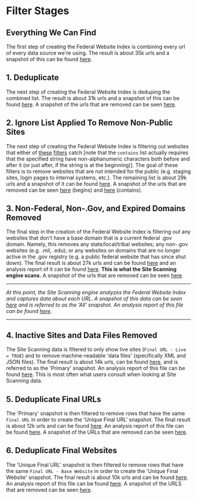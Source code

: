 # Filter Stages
  
## Everything We Can Find

The first step of creating the Federal Website Index is combining every url of every data source we're using.  The result is about 35k urls and a snapshot of this can be found [here](https://github.com/GSA/federal-website-index/blob/main/data/snapshots/combined.csv).

## 1. Deduplicate

The next step of creating the Federal Website Index is deduping the combined list.  The result is about 31k urls and a snapshot of this can be found [here](https://github.com/GSA/federal-website-index/blob/main/data/snapshots/combined-dedup.csv).  A snapshot of the urls that are removed can be seen [here](https://github.com/GSA/federal-website-index/blob/main/data/snapshots/dedup-removed.csv).  

## 2. Ignore List Applied To Remove Non-Public Sites

The next step of creating the Federal Website Index is filtering out websites that either of [these](https://github.com/GSA/federal-website-index/blob/main/criteria/ignore-list-begins.csv) [filters](https://github.com/GSA/federal-website-index/blob/main/criteria/ignore-list-contains.csv) catch [note that the `contains` list actually requires that the specified string have non-alphanumeric characters both before and after it (or just after, if the string is at the beginning)].  The goal of these filters is to remove websites that are not intended for the public (e.g. staging sites, login pages to internal systems, etc.).  The remaining list is about 29k urls and a snapshot of it can be found [here](https://github.com/GSA/federal-website-index/blob/main/data/snapshots/remove-ignore-contains.csv).  A snapshot of the urls that are removed can be seen [here](https://github.com/GSA/federal-website-index/blob/main/data/snapshots/ignored-removed-begins.csv) (begins) and [here](https://github.com/GSA/federal-website-index/blob/main/data/snapshots/ignored-removed-contains.csv) (contains).  

## 3. Non-Federal, Non-.Gov, and Expired Domains Removed

The final step in the creation of the Federal Website Index is filtering out any websites that don't have a base domain that is a current federal .gov domain.  Namely, this removes any state/local/tribal websites; any non-.gov websites (e.g. .mil, .edu); or any websites on domains that are no longer active in the .gov registry (e.g. a public federal website that has since shut down).  The final result is about 27k urls and can be found [here](https://github.com/GSA/federal-website-index/blob/main/data/site-scanning-target-url-list.csv) and an analysis report of it can be found [here](https://github.com/GSA/site-scanning-analysis/blob/main/reports/target-url-list.csv). **This is what the Site Scanning engine scans.**  A snapshot of the urls that are removed can be seen [here](https://github.com/GSA/federal-website-index/blob/main/data/snapshots/nonfederal-removed.csv).  

----- 

_At this point, the Site Scanning engine analyzes the Federal Website Index and captures data about each URL.  A snapshot of this data can be seen [here](https://api.gsa.gov/technology/site-scanning/data/weekly-snapshot-all.csv) and is referred to as the 'All' snapshot. An analysis report of this file can be found [here](https://github.com/GSA/site-scanning-analysis/blob/main/reports/snapshot-all.csv)._

-----

## 4. Inactive Sites and Data Files Removed

The Site Scanning data is filtered to only show live sites (`Final URL - Live = TRUE`) and to remove machine-readable 'data files' (specifically XML and JSON files).  The final result is about 14k urls, can be found [here](https://api.gsa.gov/technology/site-scanning/data/weekly-snapshot.csv), and is referred to as the 'Primary' snapshot. An analysis report of this file can be found [here](https://github.com/GSA/site-scanning-analysis/blob/main/reports/snapshot-primary.csv). This is most often what users consult when looking at Site Scanning data.  

## 5. Deduplicate Final URLs

The 'Primary' snapshot is then filtered to remove rows that have the same `Final URL` in order to create the 'Unique Final URL' snapshot.  The final result is about 12k urls and can be found [here](https://github.com/GSA/site-scanning-analysis/blob/main/unique_website_list/results/weekly-snapshot-unique-final-urls.csv).  An analysis report of this file can be found [here](https://github.com/GSA/site-scanning-analysis/blob/main/reports/unique-url.csv).  A snapshot of the URLs that are removed can be seen [here](https://github.com/GSA/site-scanning-analysis/blob/main/unique_website_list/results/removed-final-urls.csv).  

## 6. Deduplicate Final Websites

The 'Unique Final URL' snapshot is then filtered to remove rows that have the same `Final URL - Base Website` in order to create the 'Unique Final Website' snapshot.  The final result is about 10k urls and can be found [here](https://github.com/GSA/site-scanning-analysis/blob/main/unique_website_list/results/weekly-snapshot-unique-final-websites.csv).  An analysis report of this file can be found [here](https://github.com/GSA/site-scanning-analysis/blob/main/reports/unique-website.csv). A snapshot of the URLS that are removed can be seen [here](https://github.com/GSA/site-scanning-analysis/blob/main/unique_website_list/results/removed-final-url-websites.csv).  






